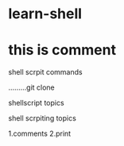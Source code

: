 # learn-shell

# this is comment

shell scrpit commands

.........git clone

shellscript topics

shell scrpiting topics 

1.comments
2.print